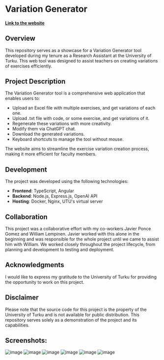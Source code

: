 # Variation Generator

#### [Link to the website](https://variationtool.utu.fi)

## Overview

This repository serves as a showcase for a Variation Generator tool developed during my tenure as a Research Assistant at the University of Turku. This web tool was designed to assist teachers on creating variations of exercises efficiently.

## Project Description

The Variation Generator tool is a comprehensive web application that enables users to:

- Upload an Excel file with multiple exercises, and get variations of each one.
- Upload .txt file with code, or some exercise, and get variations of it.
- Regenerate these variations with more creativity.
- Modify them via ChatGPT chat.
- Download the generated variations.
- Keyboard shortcuts to manage the tool without mouse.

The website aims to streamline the exercise variation creation process, making it more efficient for faculty members.

## Development

The project was developed using the following technologies:

- **Frontend**: TypeScript, Angular
- **Backend**: Node.js, Express.js, OpenAI API
- **Hosting**: Docker, Nginx, UTU's virtual server

## Collaboration

This project was a collaborative effort with my co-workers Javier Ponce Gomez and William Lempinen. Javier worked with this alone in the beginning and was responsible for the whole project until we came to assist him with William. We worked closely throughout the project lifecycle, from planning and development to testing and deployment.

## Acknowledgments

I would like to express my gratitude to the University of Turku for providing the opportunity to work on this project.

## Disclaimer

Please note that the source code for this project is the property of the University of Turku and is not available for public distribution. This repository serves solely as a demonstration of the project and its capabilities.

## Screenshots:

![image](https://github.com/user-attachments/assets/f8014a6d-14b9-4131-9abd-a76fa0eab488)
![image](https://github.com/user-attachments/assets/65da83c2-6436-49de-96ab-62245b97e754)
![image](https://github.com/user-attachments/assets/8e2e16d8-52d6-4905-af16-742007718bdc)
![image](https://github.com/user-attachments/assets/e4b0f014-0923-482c-b97b-48c019a21db9)
![image](https://github.com/user-attachments/assets/2cc16f30-7194-4a29-9b26-38e5161357c3)
![image](https://github.com/user-attachments/assets/69a12bb2-47ee-486f-bf37-fa1e591cb53a)
